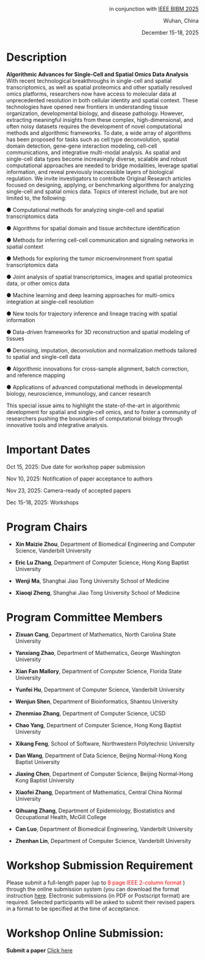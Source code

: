<p align="right">
  in conjunction with
  <a href="http://ieeebibm.org/BIBM2025/" target="_blank">IEEE BIBM 2025</a>
</p>


<p align="right">Wuhan, China</p>

<p align="right">December 15-18, 2025</p>

# Description

 **Algorithmic Advances for Single-Cell and Spatial Omics Data Analysis**
With recent technological breakthroughs in single-cell and spatial transcriptomics, as well
as spatial proteomics and other spatially resolved omics platforms, researchers now have
access to molecular data at unprecedented resolution in both cellular identity and spatial
context. These technologies have opened new frontiers in understanding tissue
organization, developmental biology, and disease pathology. However, extracting
meaningful insights from these complex, high-dimensional, and often noisy datasets
requires the development of novel computational methods and algorithmic frameworks.
To date, a wide array of algorithms has been proposed for tasks such as cell type
deconvolution, spatial domain detection, gene-gene interaction modeling, cell-cell
communications, and integrative multi-modal analysis. As spatial and single-cell data
types become increasingly diverse, scalable and robust computational approaches are
needed to bridge modalities, leverage spatial information, and reveal previously
inaccessible layers of biological regulation.
We invite investigators to contribute Original Research articles focused on designing,
applying, or benchmarking algorithms for analyzing single-cell and spatial omics data.
Topics of interest include, but are not limited to, the following:

● Computational methods for analyzing single-cell and spatial transcriptomics data

● Algorithms for spatial domain and tissue architecture identification

● Methods for inferring cell-cell communication and signaling networks in spatial
context

● Methods for exploring the tumor microenvironment from spatial transcriptomics
data

● Joint analysis of spatial transcriptomics, images and spatial proteomics data, or
other omics data

● Machine learning and deep learning approaches for multi-omics integration at
single-cell resolution

● New tools for trajectory inference and lineage tracing with spatial information

● Data-driven frameworks for 3D reconstruction and spatial modeling of tissues

● Denoising, imputation, deconvolution and normalization methods tailored to
spatial and single-cell data

● Algorithmic innovations for cross-sample alignment, batch correction, and
reference mapping

● Applications of advanced computational methods in developmental biology,
neuroscience, immunology, and cancer research

This special issue aims to highlight the state-of-the-art in algorithmic development for
spatial and single-cell omics, and to foster a community of researchers pushing the
boundaries of computational biology through innovative tools and integrative analysis.

# Important Dates

Oct 15, 2025: Due date for workshop paper submission

Nov 10, 2025: Notification of paper acceptance to authors

Nov 23, 2025: Camera-ready of accepted papers

Dec 15-18, 2025: Workshops

# Program Chairs

- **Xin Maizie Zhou**, Department of Biomedical Engineering and Computer Science, Vanderbilt University

- **Eric Lu Zhang**, Department of Computer Science, Hong Kong Baptist University

- **Wenji Ma**, Shanghai Jiao Tong University School of Medicine

- **Xiaoqi Zheng**, Shanghai Jiao Tong University School of Medicine

# Program Committee Members

- **Zixuan Cang**, Department of Mathematics, North Carolina State University  

- **Yanxiang Zhao**, Department of Mathematics, George Washington University  

- **Xian Fan Mallory**, Department of Computer Science, Florida State University  

- **Yunfei Hu**, Department of Computer Science, Vanderbilt University  

- **Wenjun Shen**, Department of Bioinformatics, Shantou University  

- **Zhenmiao Zhang**, Department of Computer Science, UCSD  

- **Chao Yang**, Department of Computer Science, Hong Kong Baptist University  

- **Xikang Feng**, School of Software, Northwestern Polytechnic University  

- **Dan Wang**, Department of Data Science, Beijing Normal-Hong Kong Baptist University  

- **Jiaxing Chen**, Department of Computer Science, Beijing Normal-Hong Kong Baptist University  

- **Xiaofei Zhang**, Department of Mathematics, Central China Normal University  

- **Qihuang Zhang**, Department of Epidemiology, Biostatistics and Occupational Health, McGill College  

- **Can Luo**, Department of Biomedical Engineering, Vanderbilt University  

- **Zhenhan Lin**, Department of Computer Science, Vanderbilt University  

# Workshop Submission Requirement

Please submit a full-length paper (up to <font color='red'> 8 page IEEE 2-column format </font>) through the online submission system (you can download the format instruction [here](http://www.ieee.org/conferences_events/conferences/publishing/templates.html).
Electronic submissions (in PDF or Postscript format) are required. Selected participants will be asked to submit their revised papers in a format to be specified at the time of acceptance.  

# Workshop Online Submission:

<!-- **Submit a paper** [Click here](https://wi-lab.com/cyberchair/2021/bibm21/scripts/submit.php?subarea=S09&undisplay_detail=1&wh=/cyberchair/2021/bibm21/scripts/ws_submit.php) -->
**Submit a paper** [Click here](https://wi-lab.com/cyberchair/2025/bibm25/index.php)
